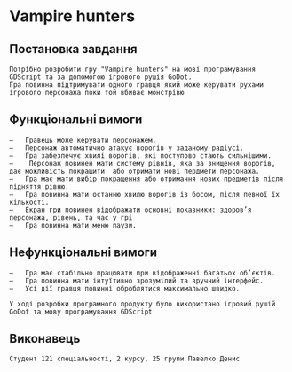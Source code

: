 # Vampire hunters
  ## Постановка завдання
    Потрібно розробити гру "Vampire hunters" на мові програмування GDScript та за допомогою ігрового рушія GoDot.
    Гра повинна підтримувати одного гравця який може керувати рухами ігрового персонажа поки той вбиває монстрівю
  ## Функціональні вимоги
    ―	Гравець може керувати персонажем.
    ―	Персонаж автоматично атакує ворогів у заданому радіусі.
    ―	Гра забезпечує хвилі ворогів, які поступово стають сильнішими.
    ―	 Персонаж повинен мати систему рівнів, яка за знищення ворогів, дає можливість покращити  або отримати нові пердмети персонажа.
    ―	Гра має мати вибір покращення або отримання нових предметів після підняття рівню.
    ―	Гра повинна мати останню хвилю ворогів із босом, після певної їх кількості.
    ―	Екран гри повинен відображати основні показники: здоров’я персонажа, рівень, та час у грі
    ―	Гра повинна мати меню паузи.
  ## Нефункціональні вимоги
    ―	Гра має стабільно працювати при відображенні багатьох об’єктів.
    ―	Гра повинна мати інтуїтивно зрозумілий та зручний інтерфейс.
    ―	Усі дії гравця повинні оброблятися максимально швидко.

    У ході розробки програмного продукту було використано ігровий рушій GoDot та мову програмування GDScript
  ## Виконавець
    Студент 121 спеціальності, 2 курсу, 25 групи Павелко Денис
